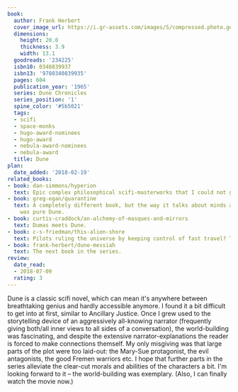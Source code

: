 ```yaml
---
book:
  author: Frank Herbert
  cover_image_url: https://i.gr-assets.com/images/S/compressed.photo.goodreads.com/books/1434908555l/234225._SY475_.jpg
  dimensions:
    height: 20.0
    thickness: 3.9
    width: 13.1
  goodreads: '234225'
  isbn10: 0340839937
  isbn13: '9780340839935'
  pages: 604
  publication_year: '1965'
  series: Dune Chronicles
  series_position: '1'
  spine_color: '#5b5021'
  tags:
  - scifi
  - space-monks
  - hugo-award-nominees
  - hugo-award
  - nebula-award-nominees
  - nebula-award
  title: Dune
plan:
  date_added: '2018-02-19'
related_books:
- book: dan-simmons/hyperion
  text: Epic complex philosophical scifi-masterworks that I could not get into.
- book: greg-egan/quarantine
  text: A completely different book, but the way it talks about minds and possibilities
    was pure Dune.
- book: curtis-craddock/an-alchemy-of-masques-and-mirrors
  text: Dumas meets Dune.
- book: c-s-friedman/this-alien-shore
  text: Pilots ruling the universe by keeping control of fast travel? This way, please.
- book: frank-herbert/dune-messiah
  text: The next book in the series.
review:
  date_read:
  - 2018-07-09
  rating: 3
---
```


Dune is a classic scifi novel, which can mean it's anywhere between breathtaking genius and hardly accessible anymore. I found it a bit difficult to get into at first, similar to Ancillary Justice. Once I grew used to the storytelling device of an aggressively all-knowing narrator (frequently giving both/all inner views to all sides of a conversation), the world-building was fascinating, and despite the extensive narrator-explanations the reader is forced to make connections themself. My only misgiving was that large parts of the plot were too laid-out: the Mary-Sue protagonist, the evil antagonists, the good Fremen warriors etc. I hope that further parts in the series alleviate the clear-cut morals and abilities of the characters a bit. I'm looking forward to it – the world-building was exemplary. (Also, I can finally watch the movie now.)
